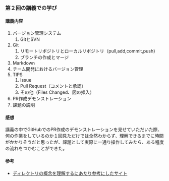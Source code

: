 ### 第２回の講義での学び
#### 講義内容
1. バージョン管理システム
    1. GitとSVN
2. Git
    1. リモートリポジトリとローカルリポジトリ（pull,add,commit,push）
    2. ブランチの作成とマージ
3. Markdown
4. チーム開発におけるバージョン管理
5. TIPS
    1. Issue
    2. Pull Request（コメントと承認）
    3. その他（Files Changed、図の挿入）
6. PR作成デモンストレーション
7. 課題の説明

#### 感想
講義の中でGitHubでのPR作成のデモンストレーションを見せていただいた際、何の作業をしているのか１回見ただけでは全然わからず、理解できるまでに時間がかかりそうだと思ったが、課題として実際に一通り操作してみたら、ある程度の流れをつかむことができた。

#### 参考
- [ディレクトリの概念を理解するにあたり参考にしたサイト](https://pikawaka.com/curriculums/programming-introduction/aws-cloud9-terminal)